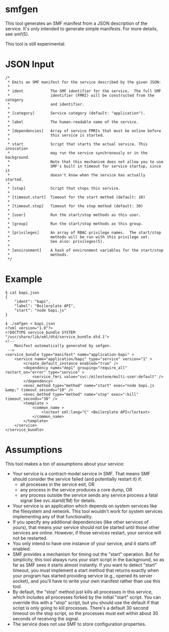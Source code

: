 # smfgen

This tool generates an SMF manifest from a JSON description of the service.
It's only intended to generate simple manifests. For more details, see smf(5).

This tool is still experimental. 


# JSON Input

    /*
     * Emits an SMF manifest for the service described by the given JSON:
     *
     * ident            The SMF identifier for the service.  The full SMF
     *                  identifier (FMRI) will be constructed from the category
     *                  and identifier.
     *
     * [category]       Service category (default: "application").
     *
     * label            The human-readable name of the service.
     *
     * [dependencies]   Array of service FMRIs that must be online before
     *                  this service is started.
     *
     * start            Script that starts the actual service. This invocation
     *                  may run the service synchronously or in the background.
     *                  Note that this mechanism does not allow you to use
     *                  SMF's built in timeout for service startup, since it
     *                  doesn't know when the service has actually started.
     *
     * [stop]           Script that stops this service.
     *
     * [timeout.start]  Timeout for the start method (default: 10)
     *
     * [timeout.stop]   Timeout for the stop method (default: 30)
     *
     * [user]           Run the start/stop methods as this user.
     *
     * [group]          Run the start/stop methods as this group.
     *
     * [privileges]     An array of RBAC privilege names.  The start/stop
     *                  methods will be run with this privilege set.
     *                  See also: privileges(5).
     *
     * [environment]    A hash of environment variables for the start/stop
     *                  methods.
     */


# Example

    $ cat bapi.json 
    {
        "ident": "bapi",
        "label": "Boilerplate API",
        "start": "node bapi.js"
    }

    $ ./smfgen < bapi.json 
    <?xml version="1.0"?>
    <!DOCTYPE service_bundle SYSTEM "/usr/share/lib/xml/dtd/service_bundle.dtd.1">
    <!-- 
        Manifest automatically generated by smfgen.
     -->
    <service_bundle type="manifest" name="application-bapi" >
        <service name="application/bapi" type="service" version="1" >
            <create_default_instance enabled="true" />
            <dependency name="dep1" grouping="require_all" restart_on="error" type="service" >
                <service_fmri value="svc:/milestone/multi-user:default" />
            </dependency>
            <exec_method type="method" name="start" exec="node bapi.js &amp;" timeout_seconds="10" />
            <exec_method type="method" name="stop" exec=":kill" timeout_seconds="30" />
            <template >
                <common_name >
                    <loctext xml:lang="C" >Boilerplate API</loctext>
                </common_name>
            </template>
        </service>
    </service_bundle>

# Assumptions

This tool makes a ton of assumptions about your service:

* Your service is a contract-model service in SMF. That means SMF should consider the service failed (and potentially restart it) if:
    * all processes in the service exit, OR
    * any process in the service produces a core dump, OR
    * any process outside the service sends any service process a fatal signal
  See svc.startd(1M) for details.
* Your service is an application which depends on system services like the filesystem and network. This tool wouldn't work for system services implementing any of that functionality.
* If you specify any additional dependencies (like other services of yours), that means your service should not be started until those other services are online. However, if those services restart, your service will not be restarted.
* You only intend to have one instance of your service, and it starts off enabled.
* SMF provides a mechanism for timing out the "start" operation. But for simplicity, this tool always runs your start script in the background, so as far as SMF sees it starts almost instantly. If you want to detect "start" timeout, you must implement a start method that returns exactly when your program has started providing service (e.g., opened its server socket), and you'll have to write your own manifest rather than use this tool.
* By default, the "stop" method just kills all processes in this service, which includes all processes forked by the initial "start" script. You can override this with a "stop" script, but you should use the default if that script is only going to kill processes. There's a default 30 second timeout on the stop script, so the processes must exit within about 30 seconds of receiving the signal.
* The service does not use SMF to store configuration properties.
